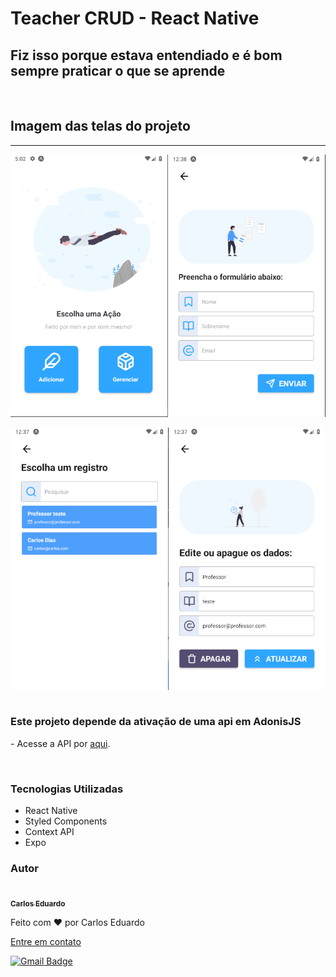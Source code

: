 # Teacher CRUD - React Native

## Fiz isso porque estava entendiado e é bom sempre praticar o que se aprende

<br />

## Imagem das telas do projeto

<hr>
<div style="display: flex; flex-direction: row;">
  <img width="50%" src="./assets/readme/project_image_01.png"/>
  <img width="50%" src="./assets/readme/project_image_02.png"/>
</div>

<br />

<div style="display: flex; flex-direction: row;">
  <img width="50%" src="./assets/readme/project_image_03.png"/>
  <img width="50%" src="./assets/readme/project_image_04.png"/>
</div>

<br />

### Este projeto depende da ativação de uma api em AdonisJS

<p>- Acesse a API por <a href="https://github.com/carloseduardodb/api-crud-teacher">aqui</a>.</p>

<br />

### Tecnologias Utilizadas

<ul>
<li>
  React Native
</li>

<li>
  Styled Components
</li>

<li>
  Context API
</li>

<li>
  Expo
</li>

</ul>

### Autor

<a href="">
 <img style="border-radius: 50%;" src="https://avatars.githubusercontent.com/u/50811913?s=460&u=e1c04894465fe053a294c52018828a33e47d1dd4&v=4" width="100px;" alt=""/>
 <br />
 <sub><b>Carlos Eduardo</b></sub></a>

Feito com ❤️ por Carlos Eduardo

<a href="mailto:carloseduardodiasbatista@gmail.com">Entre em contato</a>

[![Gmail Badge](https://img.shields.io/badge/-carloseduardodiasbatista@gmail.com-c14438?style=flat-square&logo=Gmail&logoColor=white&link=mailto:carloseduardodiasbatista@gmail.com)](mailto:carloseduardodiasbatista@gmail.com)
